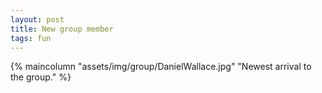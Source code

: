 ```yaml
---
layout: post
title: New group member
tags: fun
---
```

{% maincolumn "assets/img/group/DanielWallace.jpg" "Newest arrival to the group." %}
